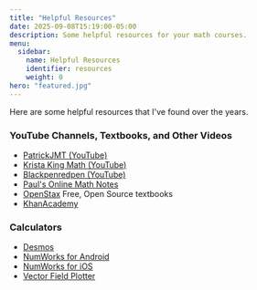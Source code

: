 ```yaml
---
title: "Helpful Resources"
date: 2025-09-08T15:19:00-05:00
description: Some helpful resources for your math courses.
menu:
  sidebar:
    name: Helpful Resources
    identifier: resources
    weight: 0
hero: "featured.jpg"
---
```


Here are some helpful resources that I've found over the years.

### YouTube Channels, Textbooks, and Other Videos
* [PatrickJMT (YouTube)](https://www.youtube.com/user/patrickJMT)
* [Krista King Math (YouTube)](https://www.youtube.com/channel/UCUDlvPp1MlnegYXOXzj7DEQ)
* [Blackpenredpen (YouTube)](https://www.youtube.com/user/blackpenredpen)
* [Paul's Online Math Notes](http://tutorial.math.lamar.edu/)
* [OpenStax](https://openstax.org/) Free, Open Source textbooks
* [KhanAcademy](https://www.khanacademy.org/)

### Calculators
* [Desmos](https://www.desmos.com/)
* [NumWorks for Android](https://play.google.com/store/apps/details?id=com.numworks.calculator)
* [NumWorks for iOS](https://apps.apple.com/us/app/numworks-graphing-calculator/id1456585807)
* [Vector Field Plotter](https://academo.org/demos/vector-field-plotter/)
